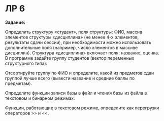 # ЛР 6

**Задание:**

Определить структуру «студент», поля структуры: ФИО, массив элементов структуры «дисциплина» (не менее 4-х элементов, результаты сдачи сессии), при необходимости можно использовать дополнительные поля (например, число элементов в массиве дисциплин). Структура «дисциплина» включает поля: название, оценка. В программе задайте группу студентов (вектор переменных структурного типа).

Отсортируйте группу по ФИО и определите, какой из предметов сдан группой лучше всего (вывести название и средние баллы по предметам).

Определите функции записи базы в файл и чтения базы из файла в текстовом и бинарном режимах.

Функции, работающие в текстовом режиме, определите как перегрузки операторов >> и <<.
